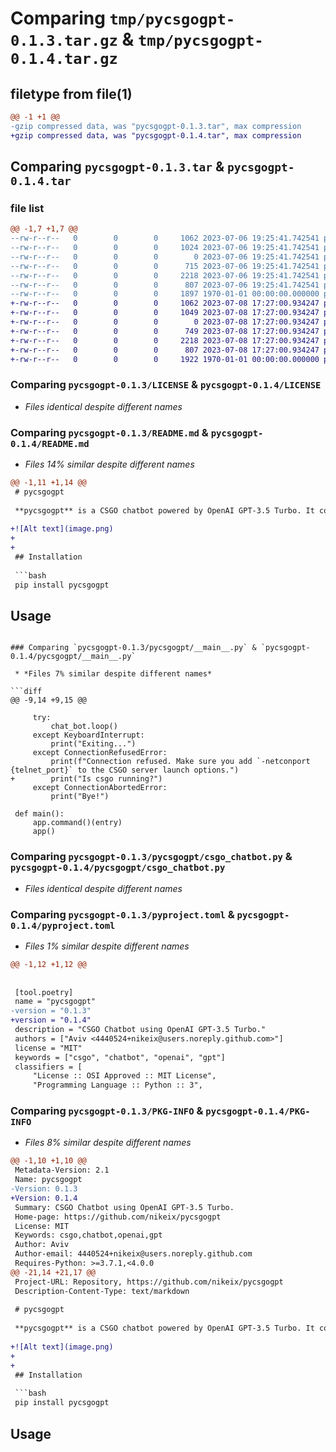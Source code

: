 # Comparing `tmp/pycsgogpt-0.1.3.tar.gz` & `tmp/pycsgogpt-0.1.4.tar.gz`

## filetype from file(1)

```diff
@@ -1 +1 @@
-gzip compressed data, was "pycsgogpt-0.1.3.tar", max compression
+gzip compressed data, was "pycsgogpt-0.1.4.tar", max compression
```

## Comparing `pycsgogpt-0.1.3.tar` & `pycsgogpt-0.1.4.tar`

### file list

```diff
@@ -1,7 +1,7 @@
--rw-r--r--   0        0        0     1062 2023-07-06 19:25:41.742541 pycsgogpt-0.1.3/LICENSE
--rw-r--r--   0        0        0     1024 2023-07-06 19:25:41.742541 pycsgogpt-0.1.3/README.md
--rw-r--r--   0        0        0        0 2023-07-06 19:25:41.742541 pycsgogpt-0.1.3/pycsgogpt/__init__.py
--rw-r--r--   0        0        0      715 2023-07-06 19:25:41.742541 pycsgogpt-0.1.3/pycsgogpt/__main__.py
--rw-r--r--   0        0        0     2218 2023-07-06 19:25:41.742541 pycsgogpt-0.1.3/pycsgogpt/csgo_chatbot.py
--rw-r--r--   0        0        0      807 2023-07-06 19:25:41.742541 pycsgogpt-0.1.3/pyproject.toml
--rw-r--r--   0        0        0     1897 1970-01-01 00:00:00.000000 pycsgogpt-0.1.3/PKG-INFO
+-rw-r--r--   0        0        0     1062 2023-07-08 17:27:00.934247 pycsgogpt-0.1.4/LICENSE
+-rw-r--r--   0        0        0     1049 2023-07-08 17:27:00.934247 pycsgogpt-0.1.4/README.md
+-rw-r--r--   0        0        0        0 2023-07-08 17:27:00.934247 pycsgogpt-0.1.4/pycsgogpt/__init__.py
+-rw-r--r--   0        0        0      749 2023-07-08 17:27:00.934247 pycsgogpt-0.1.4/pycsgogpt/__main__.py
+-rw-r--r--   0        0        0     2218 2023-07-08 17:27:00.934247 pycsgogpt-0.1.4/pycsgogpt/csgo_chatbot.py
+-rw-r--r--   0        0        0      807 2023-07-08 17:27:00.934247 pycsgogpt-0.1.4/pyproject.toml
+-rw-r--r--   0        0        0     1922 1970-01-01 00:00:00.000000 pycsgogpt-0.1.4/PKG-INFO
```

### Comparing `pycsgogpt-0.1.3/LICENSE` & `pycsgogpt-0.1.4/LICENSE`

 * *Files identical despite different names*

### Comparing `pycsgogpt-0.1.3/README.md` & `pycsgogpt-0.1.4/README.md`

 * *Files 14% similar despite different names*

```diff
@@ -1,11 +1,14 @@
 # pycsgogpt
 
 **pycsgogpt** is a CSGO chatbot powered by OpenAI GPT-3.5 Turbo. It connects to a CSGO client via Telnet and uses the GPT-3.5 Turbo model to generate responses based on incoming messages from other players. The chatbot provides an interactive and fun experience by simulating human-like conversations in the game.
 
+![Alt text](image.png)
+
+
 ## Installation
 
 ```bash
 pip install pycsgogpt
 ```
 
 ## Usage
```

### Comparing `pycsgogpt-0.1.3/pycsgogpt/__main__.py` & `pycsgogpt-0.1.4/pycsgogpt/__main__.py`

 * *Files 7% similar despite different names*

```diff
@@ -9,14 +9,15 @@
 
     try:
         chat_bot.loop()
     except KeyboardInterrupt:
         print("Exiting...")
     except ConnectionRefusedError:
         print(f"Connection refused. Make sure you add `-netconport {telnet_port}` to the CSGO server launch options.")
+        print("Is csgo running?")
     except ConnectionAbortedError:
         print("Bye!")
 
 def main():
     app.command()(entry)
     app()
```

### Comparing `pycsgogpt-0.1.3/pycsgogpt/csgo_chatbot.py` & `pycsgogpt-0.1.4/pycsgogpt/csgo_chatbot.py`

 * *Files identical despite different names*

### Comparing `pycsgogpt-0.1.3/pyproject.toml` & `pycsgogpt-0.1.4/pyproject.toml`

 * *Files 1% similar despite different names*

```diff
@@ -1,12 +1,12 @@
 
 
 [tool.poetry]
 name = "pycsgogpt"
-version = "0.1.3"
+version = "0.1.4"
 description = "CSGO Chatbot using OpenAI GPT-3.5 Turbo."
 authors = ["Aviv <4440524+nikeix@users.noreply.github.com>"]
 license = "MIT"
 keywords = ["csgo", "chatbot", "openai", "gpt"]
 classifiers = [
     "License :: OSI Approved :: MIT License",
     "Programming Language :: Python :: 3",
```

### Comparing `pycsgogpt-0.1.3/PKG-INFO` & `pycsgogpt-0.1.4/PKG-INFO`

 * *Files 8% similar despite different names*

```diff
@@ -1,10 +1,10 @@
 Metadata-Version: 2.1
 Name: pycsgogpt
-Version: 0.1.3
+Version: 0.1.4
 Summary: CSGO Chatbot using OpenAI GPT-3.5 Turbo.
 Home-page: https://github.com/nikeix/pycsgogpt
 License: MIT
 Keywords: csgo,chatbot,openai,gpt
 Author: Aviv
 Author-email: 4440524+nikeix@users.noreply.github.com
 Requires-Python: >=3.7.1,<4.0.0
@@ -21,14 +21,17 @@
 Project-URL: Repository, https://github.com/nikeix/pycsgogpt
 Description-Content-Type: text/markdown
 
 # pycsgogpt
 
 **pycsgogpt** is a CSGO chatbot powered by OpenAI GPT-3.5 Turbo. It connects to a CSGO client via Telnet and uses the GPT-3.5 Turbo model to generate responses based on incoming messages from other players. The chatbot provides an interactive and fun experience by simulating human-like conversations in the game.
 
+![Alt text](image.png)
+
+
 ## Installation
 
 ```bash
 pip install pycsgogpt
 ```
 
 ## Usage
```

